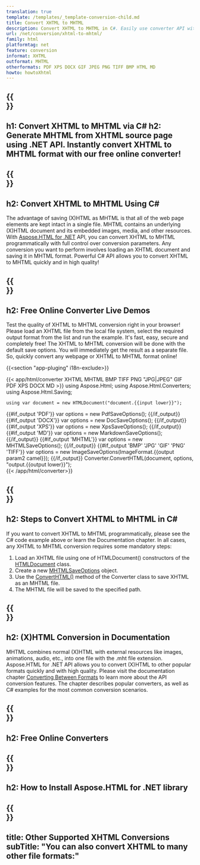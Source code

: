 ```yaml
---
translation: true
template: /templates/_template-conversion-child.md
title: Convert XHTML to MHTML
description: Convert XHTML to MHTML in C#. Easily use converter API within ASP.NET or any .NET application. Try online XHTML to MHTML Converter for free!
url: /net/conversion/xhtml-to-mhtml/
family: html
platformtag: net
feature: conversion
informat: XHTML
outformat: MHTML
otherformats: PDF XPS DOCX GIF JPEG PNG TIFF BMP HTML MD
howto: howtoXhtml
---
```


{{<section banner>}}
---
h1: Convert XHTML to MHTML via C#
h2: Generate MHTML from XHTML source page using .NET API. Instantly convert XHTML to MHTML format with our free online converter!
---

{{<section overview>}}
---
h2: Convert XHTML to MHTML Using C#
---

The advantage of saving (X)HTML as MHTML is that all of the web page elements are kept intact in a single file. MHTML contains an underlying (X)HTML document and its embedded images, media, and other resources. With [Aspose.HTML for .NET](https://products.aspose.com/html/net/) API, you can convert XHTML to MHTML programmatically with full control over conversion parameters. Any conversion you want to perform involves loading an XHTML document and saving it in MHTML format. Powerful C# API allows you to convert XHTML to MHTML quickly and in high quality!

{{<section demos>}}
---
h2: Free Online Converter Live Demos
---

Test the quality of XHTML to MHTML conversion right in your browser! Please load an XHTML file from the local file system, select the required output format from the list and run the example. It's fast, easy, secure and completely free! The XHTML to MHTML conversion will be done with the default save options. You will immediately get the result as a separate file. So, quickly convert any webpage or XHTML to MHTML format online!

{{<section "app-pluging" i18n-exclude>}}

{{< app/html/converter XHTML MHTML BMP TIFF PNG "JPG|JPEG" GIF PDF XPS DOCX MD >}}
using Aspose.Html;
using Aspose.Html.Converters;
using Aspose.Html.Saving;

    using var document = new HTMLDocument("document.{{input lower}}");
{{#if_output 'PDF'}}
    var options = new PdfSaveOptions();
{{/if_output}}
{{#if_output 'DOCX'}}
    var options = new DocSaveOptions();
{{/if_output}}
{{#if_output 'XPS'}}
    var options = new XpsSaveOptions();
{{/if_output}}
{{#if_output 'MD'}}
    var options = new MarkdownSaveOptions();
{{/if_output}}
{{#if_output 'MHTML'}}
    var options = new MHTMLSaveOptions();
{{/if_output}}
{{#if_output 'BMP' 'JPG' 'GIF' 'PNG' 'TIFF'}}
    var options = new ImageSaveOptions(ImageFormat.{{output param2 camel}});
{{/if_output}}
    Converter.ConvertHTML(document, options, "output.{{output lower}}");   
{{< /app/html/converter>}} 


{{<section steps>}}
---
h2: Steps to Convert XHTML to MHTML in C#
---

If you want to convert XHTML to MHTML programmatically, please see the C# code example above or learn the Documentation chapter. In all cases, any XHTML to MHTML conversion requires some mandatory steps:

1.  Load an XHTML file using one of HTMLDocument() constructors of the [HTMLDocument](https://reference.aspose.com/html/net/aspose.html/htmldocument) class.
1.  Create a new [MHTMLSaveOptions](https://reference.aspose.com/html/net/aspose.html.saving/mhtmlsaveoptions) object. 
1.  Use the [ConvertHTML()](https://reference.aspose.com/html/net/aspose.html.converters/converter/converthtml/) method of the Converter class to save XHTML as an MHTML file.
1.  The MHTML file will be saved to the specified path.


{{<section documentation>}}
---
h2: (X)HTML Conversion in Documentation
---

MHTML combines normal (X)HTML with external resources like images, animations, audio, etc., into one file with the .mht file extension. Aspose.HTML for .NET API allows you to convert (X)HTML to other popular formats quickly and with high quality. Please visit the documentation chapter <a href="https://docs.aspose.com/html/net/converting-between-formats/" target="_blank">Converting Between Formats</a> to learn more about the API conversion features. The chapter describes popular converters, as well as C# examples for the most common conversion scenarios.

{{<section online-converters>}}
---
h2: Free Online Converters
---

{{<section get-started>}}
---
h2: How to Install Aspose.HTML for .NET library
---

{{<section other-conversions>}}
---
title: Other Supported XHTML Conversions
subTitle: "You can also convert XHTML to many other file formats:"
---